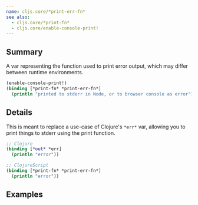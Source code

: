 ```yaml
---
name: cljs.core/*print-err-fn*
see also:
  - cljs.core/*print-fn*
  - cljs.core/enable-console-print!
---
```


## Summary

A var representing the function used to print error output, which may differ
between runtime environments.

```clj
(enable-console-print!)
(binding [*print-fn* *print-err-fn*]
  (println "printed to stderr in Node, or to browser console as error"))
```

## Details

This is meant to replace a use-case of Clojure's `*err*` var,
allowing you to print things to stderr using the print function.

```clj
;; Clojure
(binding [*out* *err]
  (println "error"))

;; ClojureScript
(binding [*print-fn* *print-err-fn*]
  (println "error"))
```

## Examples
